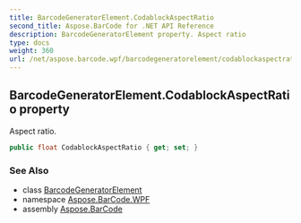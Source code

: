 ```yaml
---
title: BarcodeGeneratorElement.CodablockAspectRatio
second_title: Aspose.BarCode for .NET API Reference
description: BarcodeGeneratorElement property. Aspect ratio
type: docs
weight: 360
url: /net/aspose.barcode.wpf/barcodegeneratorelement/codablockaspectratio/
---
```

## BarcodeGeneratorElement.CodablockAspectRatio property

Aspect ratio.

```csharp
public float CodablockAspectRatio { get; set; }
```

### See Also

* class [BarcodeGeneratorElement](../)
* namespace [Aspose.BarCode.WPF](../../barcodegeneratorelement/)
* assembly [Aspose.BarCode](../../../)


